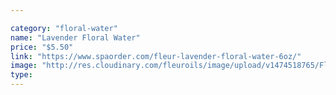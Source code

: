 ```yaml
---

category: "floral-water"
name: "Lavender Floral Water"
price: "$5.50"
link: "https://www.spaorder.com/fleur-lavender-floral-water-6oz/"
image: "http://res.cloudinary.com/fleuroils/image/upload/v1474518765/Floral%20Water/lavender.jpg"
type: 
---
```

